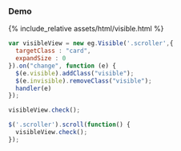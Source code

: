 ### Demo

{% include_relative assets/html/visible.html %}

```js
var visibleView = new eg.Visible('.scroller',{
  targetClass : "card",
  expandSize : 0
}).on("change", function (e) {
  $(e.visible).addClass("visible");
  $(e.invisible).removeClass("visible");
  handler(e)
});

visibleView.check();    

$('.scroller').scroll(function() {
  visibleView.check();    
});
```
